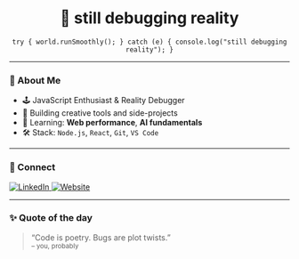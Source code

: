 <h1 align="center">🧠 still debugging reality</h1>

<p align="center">
  <code>try { world.runSmoothly(); } catch (e) { console.log("still debugging reality"); }</code>
</p>

---

### 🧾 About Me

- 🕹️ JavaScript Enthusiast & Reality Debugger  
- 🧩 Building creative tools and side-projects  
- 🧠 Learning: **Web performance**, **AI fundamentals**  
- 🛠️ Stack: `Node.js`, `React`, `Git`, `VS Code`

---

### 🧭 Connect

<p>
  <a href="github.com/stupidstiff" target="_blank">
    <img alt="LinkedIn" src="https://img.shields.io/badge/linkedin-0A66C2?style=flat&logo=linkedin&logoColor=white" />
  </a>
  <a href="https://deinwebsite.de" target="_blank">
    <img alt="Website" src="https://img.shields.io/badge/website-000000?style=flat&logo=github&logoColor=white" />
  </a>
</p>

---

### ✨ Quote of the day

> “Code is poetry. Bugs are plot twists.”  
> <sub>– you, probably</sub>
